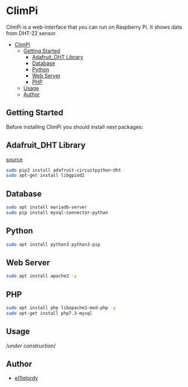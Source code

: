 # ClimPi

ClimPi is a web-interface that you can run on Raspberry Pi. It shows data from DHT-22 sensor.

- [ClimPi](#ClimPi)
  - [Getting Started](#getting-started)
    - [Adafruit_DHT Library](#adafruit_dht-library)
    - [Database](#database)
    - [Python](#python)
    - [Web Server](#web-server)
    - [PHP](#php)
  - [Usage](#Usage)
  - [Author](#author)

## Getting Started

Before installing ClimPi you should install next packages:

## Adafruit_DHT Library
[source](https://github.com/adafruit/Adafruit_CircuitPython_DHT)
```bash
sudo pip3 install adafruit-circuitpython-dht
sudo apt-get install libgpiod2
```

## Database
```bash
sudo apt install mariadb-server
sudo pip install mysql-connector-python
```

## Python
```bash
sudo apt install python3 python3-pip
```
## Web Server
```bash
sudo apt install apache2 -y
```
## PHP
```bash
sudo apt install php libapache2-mod-php -y
sudo apt-get install php7.3-mysql
```

## Usage
/*under construction*/

## Author
- [el1telordy](https://github.com/el1telordy)
